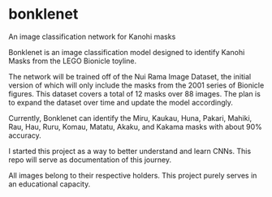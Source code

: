 # bonklenet
An image classification network for Kanohi masks

Bonklenet is an image classification model designed to identify Kanohi Masks from the LEGO Bionicle toyline.

The network will be trained off of the Nui Rama Image Dataset, the initial version of which will only include the masks from the 2001 series of Bionicle figures. 
This dataset covers a total of 12 masks over 88 images. The plan is to expand the dataset over time and update the model accordingly.

Currently, Bonklenet can identify the Miru, Kaukau, Huna, Pakari, Mahiki, Rau, Hau, Ruru, Komau, Matatu, Akaku, and Kakama masks with about 90% accuracy.

I started this project as a way to better understand and learn CNNs. This repo will serve as documentation of this journey.

All images belong to their respective holders. This project purely serves in an educational capacity.
